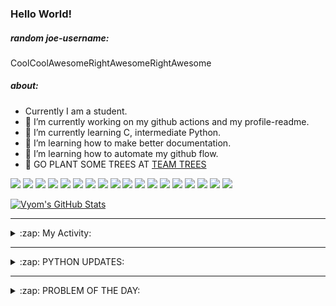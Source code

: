 ### Hello World!

##### random joe-username:
<!--DON'T REMOVE--->
<!--username:START-->
CoolCoolAwesomeRightAwesomeRightAwesome
<!--username:END-->

##### about:
- Currently I am a student.
- 🔭 I’m currently working on my github actions and my profile-readme. 
- 🌱 I’m currently learning C, intermediate Python.
- 🌱 I’m learning how to make better documentation.
- 🌱 I’m learning how to automate my github flow.
- 🌱 GO PLANT SOME TREES AT [TEAM TREES](https://teamtrees.org/)

![](https://img.shields.io/badge/Editor-Vim-informational?style=flat&logo=Editor&logoColor=white&color=2bbc8a)
![](https://img.shields.io/badge/Editor-VScode-informational?style=flat&logo=<LOGO_NAME>&logoColor=white&color=2bbc8a)
![](https://img.shields.io/badge/OS-MacOS-informational?style=flat&logo=<LOGO_NAME>&logoColor=white&color=2bbc8a)
![](https://img.shields.io/badge/OS-Fedora-informational?style=flat&logo=<LOGO_NAME>&logoColor=white&color=2bbc8a)
![](https://img.shields.io/badge/OS-Ubuntu-informational?style=flat&logo=<LOGO_NAME>&logoColor=white&color=2bbc8a)
![](https://img.shields.io/badge/Tools-mysql-informational?style=flat&logo=<LOGO_NAME>&logoColor=white&color=2bbc8a)
![](https://img.shields.io/badge/Tools-MongoDB-informational?style=flat&logo=<LOGO_NAME>&logoColor=white&color=2bbc8a)
![](https://img.shields.io/badge/Tools-DiscordAPI-informational?style=flat&logo=<LOGO_NAME>&logoColor=white&color=2bbc8a)
![](https://img.shields.io/badge/Tools-GoogleAPIs-informational?style=flat&logo=<LOGO_NAME>&logoColor=white&color=2bbc8a)
![](https://img.shields.io/badge/Tools-ScikitLearn-informational?style=flat&logo=<LOGO_NAME>&logoColor=white&color=2bbc8a)
![](https://img.shields.io/badge/Tools-json-informational?style=flat&logo=<LOGO_NAME>&logoColor=white&color=2bbc8a)
![](https://img.shields.io/badge/Tools-Metasploit-informational?style=flat&logo=<LOGO_NAME>&logoColor=white&color=2bbc8a)
![](https://img.shields.io/badge/Shell-zsh-informational?style=flat&logo=<LOGO_NAME>&logoColor=white&color=2bbc8a)
![](https://img.shields.io/badge/Code-Python-informational?style=flat&logo=<LOGO_NAME>&logoColor=white&color=2bbc8a)
![](https://img.shields.io/badge/Code-Ruby-informational?style=flat&logo=<LOGO_NAME>&logoColor=white&color=2bbc8a)
![](https://img.shields.io/badge/Code-Processing-informational?style=flat&logo=<LOGO_NAME>&logoColor=white&color=2bbc8a)
![](https://img.shields.io/badge/Code-Arduino-informational?style=flat&logo=<LOGO_NAME>&logoColor=white&color=2bbc8a)
![](https://img.shields.io/badge/Graphics-Blender-informational?style=flat&logo=<LOGO_NAME>&logoColor=white&color=2bbc8a)

<a href="https://github.com/Vyvy-vi/Vyvy-vi">
  <img align="center" src="https://profile-readme-git-master.vyvy-vi.vercel.app/api?username=Vyvy-vi&show_icons=true&line_height=27&count_private=true&title_color=ffffff&text_color=c9cacc&icon_color=2bbc8a&bg_color=1d1f21" alt="Vyom's GitHub Stats" />
</a>

---
<details>
  <summary>:zap: My Activity:</summary>
  
<!--START_SECTION:waka-->
![Profile Views](http://img.shields.io/badge/Profile%20Views-618-blue)

**I'm a Night 🦉** 

```text
🌞 Morning    25 commits     ████░░░░░░░░░░░░░░░░░░░░░   18.25% 
🌆 Daytime    27 commits     █████░░░░░░░░░░░░░░░░░░░░   19.71% 
🌃 Evening    46 commits     ████████░░░░░░░░░░░░░░░░░   33.58% 
🌙 Night      39 commits     ███████░░░░░░░░░░░░░░░░░░   28.47%

```
📅 **I'm Most Productive on Sunday** 

```text
Monday       16 commits     ███░░░░░░░░░░░░░░░░░░░░░░   11.68% 
Tuesday      11 commits     ██░░░░░░░░░░░░░░░░░░░░░░░   8.03% 
Wednesday    11 commits     ██░░░░░░░░░░░░░░░░░░░░░░░   8.03% 
Thursday     23 commits     ████░░░░░░░░░░░░░░░░░░░░░   16.79% 
Friday       7 commits      █░░░░░░░░░░░░░░░░░░░░░░░░   5.11% 
Saturday     24 commits     ████░░░░░░░░░░░░░░░░░░░░░   17.52% 
Sunday       45 commits     ████████░░░░░░░░░░░░░░░░░   32.85%

```


📊 **This Week I Spent My Time On** 

```text
🔥 Editors: 
Vim                      4 hrs 32 mins       █████████████████████████   100.0%

🐱‍💻 Projects: 
TearDrops                3 hrs 8 mins        █████████████████░░░░░░░░   69.24% 
Unknown Project          24 mins             ██░░░░░░░░░░░░░░░░░░░░░░░   9.07% 
awesomeScripts           18 mins             █░░░░░░░░░░░░░░░░░░░░░░░░   6.64% 
do_username              17 mins             █░░░░░░░░░░░░░░░░░░░░░░░░   6.32% 
Dictu                    13 mins             █░░░░░░░░░░░░░░░░░░░░░░░░   4.81%

💻 Operating System: 
Mac                      4 hrs 32 mins       █████████████████████████   100.0%

```

**I Mostly Code in Python** 

```text
Python                   19 repos            ███████████████████░░░░░░   76.0% 
Processing               1 repo              █░░░░░░░░░░░░░░░░░░░░░░░░   4.0% 
Swift                    1 repo              █░░░░░░░░░░░░░░░░░░░░░░░░   4.0% 
JavaScript               1 repo              █░░░░░░░░░░░░░░░░░░░░░░░░   4.0% 
SCSS                     1 repo              █░░░░░░░░░░░░░░░░░░░░░░░░   4.0%

```



<!--END_SECTION:waka-->
</details>

---
<details>
  <summary>:zap: PYTHON UPDATES:</summary>
  
<!-- BLOG-POST-LIST:START -->
- [A New skill](https://www.reddit.com/r/Python/comments/jlqyo8/a_new_skill/)
- [Calculator with Integrated Keyboard Controls](https://www.reddit.com/r/Python/comments/jlqnxb/calculator_with_integrated_keyboard_controls/)
- [Simple Calculator For Very Beginners](https://www.reddit.com/r/Python/comments/jlq8r4/simple_calculator_for_very_beginners/)
- [When are you going to switch to Python 3.9?](https://www.reddit.com/r/Python/comments/jlq2ro/when_are_you_going_to_switch_to_python_39/)
- [Python Core Developers and Community Members Q&A](https://www.reddit.com/r/Python/comments/jlq234/python_core_developers_and_community_members_qa/)
<!-- BLOG-POST-LIST:END -->
</details>

---
<details>
  <summary>:zap: PROBLEM OF THE DAY:</summary>
    #TODO
<!--QOTD:START-->
<!--QOTD:END-->
</details>
